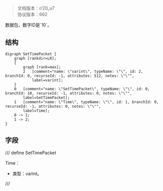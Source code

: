 # <!-- md:samp SetTimePacket -->

> 文档版本：r/20_u7<br/>协议版本：662

<!-- md:samp SetTimePacket -->数据包，数字ID是`10`。

## 结构

```viz
digraph SetTimePacket {
	graph [rankdir=LR];
	{
		graph [rank=max];
		2	[comment="name: \"varint\", typeName: \"\", id: 2, branchId: 0, recurseId: -1, attributes: 512, notes: \"\"",
			label=varint];
	}
	0	[comment="name: \"SetTimePacket\", typeName: \"\", id: 0, branchId: 10, recurseId: -1, attributes: 0, notes: \"\"",
		label=SetTimePacket];
	1	[comment="name: \"Time\", typeName: \"\", id: 1, branchId: 0, recurseId: -1, attributes: 0, notes: \"\"",
		label=Time];
	0 -> 1;
	1 -> 2;
}

```

## 字段

/// define
SetTimePacket

Time：<!-- md:samp varint -->

- 类型：varint。


///
